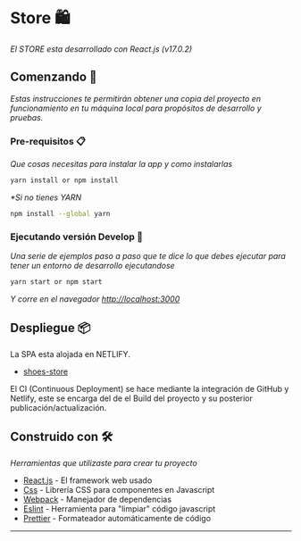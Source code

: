 # Store 🛍️

_El STORE esta desarrollado con React.js (v17.0.2)_

## Comenzando 🚀

_Estas instrucciones te permitirán obtener una copia del proyecto en funcionamiento en tu máquina local para propósitos de desarrollo y pruebas._

### Pre-requisitos 📋

_Que cosas necesitas para instalar la app y como instalarlas_

```bash
yarn install or npm install
```

_\*Si no tienes YARN_

```bash
npm install --global yarn
```

### Ejecutando versión Develop 🔧

_Una serie de ejemplos paso a paso que te dice lo que debes ejecutar para tener un entorno de desarrollo ejecutandose_

```bash
yarn start or npm start
```

_Y corre en el navegador [http://localhost:3000](http://localhost:3000)_

## Despliegue 📦

La SPA esta alojada en NETLIFY.
- [shoes-store](https://shoes-store-coder.netlify.app/)

El CI (Continuous Deployment) se hace mediante la integración de GitHub y Netlify, este se encarga del de el Build del proyecto y su posterior publicación/actualización.

## Construido con 🛠️

_Herramientas que utilizaste para crear tu proyecto_

- [React.js](https://nextjs.org/) - El framework web usado
- [Css](https://styled-components.com/) - Librería CSS para componentes en Javascript
- [Webpack](https://rometools.github.io/rome/) - Manejador de dependencias
- [Eslint](https://eslint.org/) - Herramienta para "limpiar" código javascript
- [Prettier](https://prettier.io/) - Formateador automáticamente de código

---

